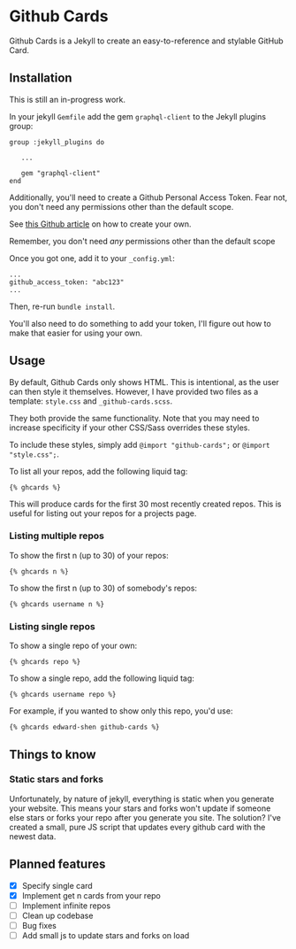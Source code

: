 # Github Cards

Github Cards is a Jekyll to create an easy-to-reference and stylable GitHub Card.

## Installation

This is still an in-progress work.

In your jekyll `Gemfile` add the gem `graphql-client` to the Jekyll plugins group:

```
group :jekyll_plugins do

   ...

   gem "graphql-client"
end
```
Additionally, you'll need to create a Github Personal Access Token. Fear not, you
don't need any permissions other than the default scope.

See [this Github article](https://help.github.com/articles/creating-an-access-token-for-command-line-use)
on how to create your own.

Remember, you don't need *any* permissions other than the default scope

Once you got one, add it to your `_config.yml`:
```
...
github_access_token: "abc123"
...
```


Then, re-run `bundle install`.

You'll also need to do something to add your token, I'll figure out how to make that easier for using your own.

## Usage

By default, Github Cards only shows HTML. This is intentional, as the user can then style it themselves. However,
I have provided two files as a template: `style.css` and `_github-cards.scss`.

They both provide the same functionality. Note that you may need to increase specificity if your other CSS/Sass
overrides these styles.

To include these styles, simply add `@import "github-cards";` or `@import "style.css";`.


To list all your repos, add the following liquid tag:
```
{% ghcards %}
```
This will produce cards for the first 30 most recently created repos. This is useful for listing out your repos for a projects page.

### Listing multiple repos
To show the first n (up to 30) of your repos:
```
{% ghcards n %}
```

To show the first n (up to 30) of somebody's repos:
```
{% ghcards username n %}
```

### Listing single repos
To show a single repo of your own:
```
{% ghcards repo %}
```

To show a single repo, add the following liquid tag:
```
{% ghcards username repo %}
```
For example, if you wanted to show only this repo, you'd use:
```
{% ghcards edward-shen github-cards %}
```

## Things to know

### Static stars and forks
Unfortunately, by nature of jekyll, everything is static when you generate your website.
This means your stars and forks won't update if someone else stars or forks your repo
after you generate you site. The solution? I've created a small, pure JS script that updates every
github card with the newest data.

## Planned features
- [x] Specify single card
- [x] Implement get n cards from your repo
- [ ] Implement infinite repos
- [ ] Clean up codebase
- [ ] Bug fixes
- [ ] Add small js to update stars and forks on load
